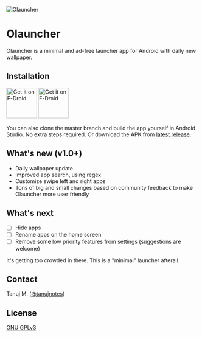 ![Olauncher](https://repository-images.githubusercontent.com/278638069/82fbed00-f4f3-11ea-8028-1493d78c4ebd)
# Olauncher
Olauncher is a minimal and ad-free launcher app for Android with daily new wallpaper.

## Installation
[<img src="https://fdroid.gitlab.io/artwork/badge/get-it-on.png"
    alt="Get it on F-Droid"
    height="80">](https://f-droid.org/packages/app.olauncher)
[<img src="https://play.google.com/intl/en_us/badges/static/images/badges/en_badge_web_generic.png"
    alt="Get it on F-Droid"
    height="80">](https://play.google.com/store/apps/details?id=app.olauncher)

You can also clone the master branch and build the app yourself in Android Studio. No extra steps required. Or download the APK from [latest release](https://github.com/tanujnotes/Olauncher/releases/).

## What's new (v1.0+)

* Daily wallpaper update
* Improved app search, using regex
* Customize swipe left and right apps
* Tons of big and small changes based on community feedback to make Olauncher more user friendly

## What's next

- [ ] Hide apps
- [ ] Rename apps on the home screen
- [ ] Remove some low priority features from settings (suggestions are welcome)

It's getting too crowded in there. This is a "minimal" launcher afterall.

## Contact
Tanuj M. ([@tanujnotes](https://twitter.com/tanujnotes))

## License
[GNU GPLv3 ](https://www.gnu.org/licenses/gpl-3.0.en.html)
